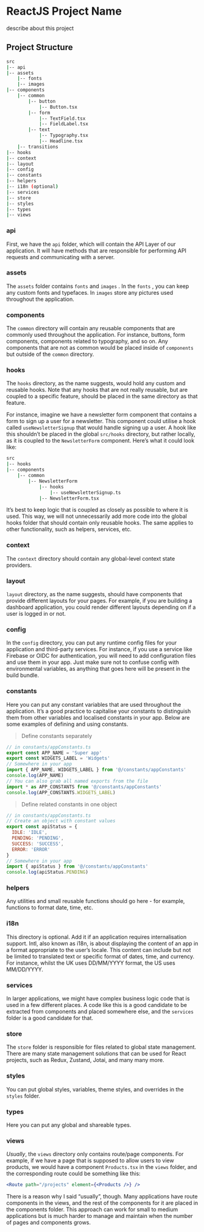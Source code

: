 # ReactJS Project Name

describe about this project

## Project Structure

```bash
src
|-- api
|-- assets
    |-- fonts
    |-- images
|-- components
    |-- common
        |-- button
            |-- Button.tsx
        |-- form
            |-- TextField.tsx
            |-- FieldLabel.tsx
        |-- text
            |-- Typography.tsx
            |-- Headline.tsx
    |-- transitions
|-- hooks
|-- context
|-- layout
|-- config
|-- constants
|-- helpers
|-- i18n (optional)
|-- services
|-- store
|-- styles
|-- types
|-- views
```

### api

First, we have the `api` folder, which will contain the API Layer of our application. It will have methods
that are responsible for performing API requests and communicating with a server.

### assets

The `assets` folder contains `fonts` and `images` . In the `fonts` , you can keep any custom fonts
and typefaces. In `images` store any pictures used throughout the application.

### components

The `common` directory will contain any reusable components that are commonly used throughout the application. For instance, buttons, form components, components related to typography, and so on. Any components that are not as common would be placed inside of `components` but outside of the `common` directory.

### hooks

The `hooks` directory, as the name suggests, would hold any custom and reusable hooks. Note that any
hooks that are not really reusable, but are coupled to a specific feature, should be placed in the same
directory as that feature.

For instance, imagine we have a newsletter form component that contains a form to sign up a user for a newsletter. This component could utilise a hook called `useNewsletterSignup` that would handle signing up a user. A hook like this shouldn’t be placed in the global `src/hooks` directory, but rather locally, as it is coupled to the `NewsletterForm` component. Here’s what it could look like:

```bash
src
|-- hooks
|-- components
    |-- common
        |-- NewsletterForm
            |-- hooks
                |-- useNewsletterSignup.ts
            |-- NewsletterForm.tsx
```

It’s best to keep logic that is coupled as closely as possible to where it is used. This way, we will not
unnecessarily add more code into the global
hooks folder that should contain only reusable hooks.
The same applies to other functionality, such as helpers, services, etc.

### context

The `context` directory should contain any global-level context state providers.

### layout

`layout` directory, as the name suggests, should have components that provide different layouts for your pages. For example, if you are building a dashboard application, you could render different layouts
depending on if a user is logged in or not.

### config

In the `config` directory, you can put any runtime config files for your application and third-party
services. For instance, if you use a service like Firebase or OIDC for authentication, you will need to add
configuration files and use them in your app. Just make sure not to confuse config with environmental
variables, as anything that goes here will be present in the build bundle.

### constants

Here you can put any constant variables that are used throughout the application. It’s a good practice
to capitalise your constants to distinguish them from other variables and localised constants in your app.
Below are some examples of defining and using constants.

> Define constants separately

```js
// in constants/appConstants.ts
export const APP_NAME = 'Super app'
export const WIDGETS_LABEL = 'Widgets'
// Somewhere in your app
import { APP_NAME, WIDGETS_LABEL } from '@/constants/appConstants'
console.log(APP_NAME)
// You can also grab all named exports from the file
import * as APP_CONSTANTS from '@/constants/appConstants'
console.log(APP_CONSTANTS.WIDGETS_LABEL)
```

> Define related constants in one object
```js
// in constants/appConstants.ts
// Create an object with constant values
export const apiStatus = {
  IDLE: 'IDLE',
  PENDING: 'PENDING',
  SUCCESS: 'SUCCESS',
  ERROR: 'ERROR'
}
// Somewhere in your app
import { apiStatus } from '@/constants/appConstants'
console.log(apiStatus.PENDING)
```

### helpers

Any utilities and small reusable functions should go here - for example, functions to format date, time, etc.

### i18n

This directory is optional. Add it if an application requires internalisation support. Intl, also known as
i18n, is about displaying the content of an app in a format appropriate to the user’s locale. This content
can include but not be limited to translated text or specific format of dates, time, and currency. For instance, whilst the UK uses DD/MM/YYYY format, the US uses MM/DD/YYYY.

### services

In larger applications, we might have complex business logic code that is used in a few different places.
A code like this is a good candidate to be extracted from components and placed somewhere else, and the `services` folder is a good candidate for that.

### store

The `store` folder is responsible for files related to global state management. There are many state
management solutions that can be used for React projects, such as Redux, Zustand, Jotai, and many many more.

### styles

You can put global styles, variables, theme styles, and overrides in the `styles` folder.

### types

Here you can put any global and shareable types.

### views

*Usually*, the `views` directory only contains route/page components. For example, if we have a page
that is supposed to allow users to view products, we would have a component `Products.tsx` in the `views` folder, and the corresponding route could be something like this:

```jsx
<Route path="/projects" element={<Products />} />
```

There is a reason why I said “usually”, though. Many applications have route components in the views, and the rest of the components for it are placed in the components folder. This approach can work
for small to medium applications but is much harder to manage and maintain when the number of pages
and components grows.

